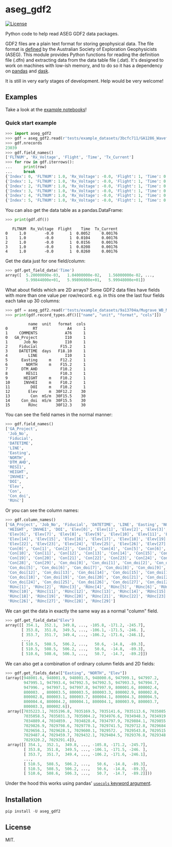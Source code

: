 # aseg_gdf2

[![License](http://img.shields.io/badge/license-MIT-blue.svg)](https://github.com/kinverarity1/aseg_gdf2/blob/master/LICENSE)

Python code to help read ASEG GDF2 data packages.

GDF2 files are a plain text format for storing geophysical data. The file format is [defined](https://www.aseg.org.au/technical/aseg-technical-standards) by the Australian Society of Exploration Geophysicists (ASEG). This module provides Python functions for reading the definition file (.dfn) and extracting data from the data table file (.dat). It's designed to work on machines with low-ish memory, and to do so it has a dependency on [pandas](https://pandas.pydata.org/) and [dask](https://docs.dask.org/en/latest/dataframe.html).

It is still in very early stages of development. Help would be very welcome!

## Examples

Take a look at the [example notebooks](notebooks)!

### Quick start example

```python
>>> import aseg_gdf2
>>> gdf = aseg_gdf2.read(r'tests/example_datasets/3bcfc711/GA1286_Waveforms')
>>> gdf.nrecords
23039
>>> gdf.field_names()
['FLTNUM', 'Rx_Voltage', 'Flight', 'Time', 'Tx_Current']
>>> for row in gdf.iterrows():
...     print(row)
...     break
{'Index': 0, 'FLTNUM': 1.0, 'Rx_Voltage': -0.0, 'Flight': 1, 'Time': 0.0052, 'Tx_Current': 0.00176}
{'Index': 1, 'FLTNUM': 1.0, 'Rx_Voltage': -0.0, 'Flight': 1, 'Time': 0.0104, 'Tx_Current': 0.00176}
{'Index': 2, 'FLTNUM': 1.0, 'Rx_Voltage': -0.0, 'Flight': 1, 'Time': 0.0156, 'Tx_Current': 0.00176}
{'Index': 3, 'FLTNUM': 1.0, 'Rx_Voltage': -0.0, 'Flight': 1, 'Time': 0.0208, 'Tx_Current': 0.00176}
{'Index': 4, 'FLTNUM': 1.0, 'Rx_Voltage': -0.0, 'Flight': 1, 'Time': 0.026, 'Tx_Current': 0.00176}
{'Index': 5, 'FLTNUM': 1.0, 'Rx_Voltage': -0.0, 'Flight': 1, 'Time': 0.0312, 'Tx_Current': 0.00176}
```

You can also get the data table as a pandas.DataFrame:

```python
>>> print(gdf.df())
```

```
   FLTNUM  Rx_Voltage  Flight    Time  Tx_Current
0     1.0        -0.0       1  0.0052     0.00176
1     1.0        -0.0       1  0.0104     0.00176
2     1.0        -0.0       1  0.0156     0.00176
3     1.0        -0.0       1  0.0208     0.00176
4     1.0        -0.0       1  0.0260     0.00176
```

Get the data just for one field/column:

```python
>>> gdf.get_field_data('Time')
array([  5.20000000e-03,   1.04000000e-02,   1.56000000e-02, ...,
         5.99844000e+01,   5.99896000e+01,   5.99948000e+01])
```

What about fields which are 2D arrays? Some GDF2 data files have fields with more than one value per row/record. e.g. in this one the last four fields each take up 30 columns:

```python
>>> gdf = aseg_gdf2.read(r'tests/example_datasets/9a13704a/Mugrave_WB_MGA52.dfn')
>>> print(gdf.record_types.df()[["name", "unit", "format", "cols"]])
```

```
          name  unit   format  cols
0           RT             A4     1
1     COMMENTS            A76     1
0   GA_Project            I10     1
1       Job_No            I10     1
2     Fiducial          F15.2     1
3     DATETIME  days   F18.10     1
4         LINE            I10     1
5      Easting     m    F12.2     1
6        NORTH     m    F15.2     1
7      DTM_AHD          F10.2     1
8        RESI1          F10.3     1
9       HEIGHT     m    F10.2     1
10      INVHEI     m    F10.2     1
11         DOI     m    F10.2     1
12        Elev     m  30F12.2    30
13         Con  mS/m  30F15.5    30
14     Con_doi  mS/m  30F15.5    30
15        RUnc        30F12.3    30
```

You can see the field names in the normal manner:

```python
>>> gdf.field_names()
['GA_Project',
 'Job_No',
 'Fiducial',
 'DATETIME',
 'LINE',
 'Easting',
 'NORTH',
 'DTM_AHD',
 'RESI1',
 'HEIGHT',
 'INVHEI',
 'DOI',
 'Elev',
 'Con',
 'Con_doi',
 'RUnc']
```

 Or you can see the column names:

```python
>>> gdf.column_names()
['GA_Project', 'Job_No', 'Fiducial', 'DATETIME', 'LINE', 'Easting', 'NORTH', 'DTM_AHD', 'RESI1',
 'HEIGHT', 'INVHEI', 'DOI', 'Elev[0]', 'Elev[1]', 'Elev[2]', 'Elev[3]', 'Elev[4]', 'Elev[5]',
 'Elev[6]', 'Elev[7]', 'Elev[8]', 'Elev[9]', 'Elev[10]', 'Elev[11]', 'Elev[12]', 'Elev[13]',
 'Elev[14]', 'Elev[15]', 'Elev[16]', 'Elev[17]', 'Elev[18]', 'Elev[19]', 'Elev[20]', 'Elev[21]',
 'Elev[22]', 'Elev[23]', 'Elev[24]', 'Elev[25]', 'Elev[26]', 'Elev[27]', 'Elev[28]', 'Elev[29]',
 'Con[0]', 'Con[1]', 'Con[2]', 'Con[3]', 'Con[4]', 'Con[5]', 'Con[6]', 'Con[7]', 'Con[8]', 'Con[9]',
 'Con[10]', 'Con[11]', 'Con[12]', 'Con[13]', 'Con[14]', 'Con[15]', 'Con[16]', 'Con[17]', 'Con[18]',
 'Con[19]', 'Con[20]', 'Con[21]', 'Con[22]', 'Con[23]', 'Con[24]', 'Con[25]', 'Con[26]', 'Con[27]',
 'Con[28]', 'Con[29]', 'Con_doi[0]', 'Con_doi[1]', 'Con_doi[2]', 'Con_doi[3]', 'Con_doi[4]',
 'Con_doi[5]', 'Con_doi[6]', 'Con_doi[7]', 'Con_doi[8]', 'Con_doi[9]', 'Con_doi[10]', 'Con_doi[11]',
 'Con_doi[12]', 'Con_doi[13]', 'Con_doi[14]', 'Con_doi[15]', 'Con_doi[16]', 'Con_doi[17]',
 'Con_doi[18]', 'Con_doi[19]', 'Con_doi[20]', 'Con_doi[21]', 'Con_doi[22]', 'Con_doi[23]',
 'Con_doi[24]', 'Con_doi[25]', 'Con_doi[26]', 'Con_doi[27]', 'Con_doi[28]', 'Con_doi[29]', 'RUnc[0]',
 'RUnc[1]', 'RUnc[2]', 'RUnc[3]', 'RUnc[4]', 'RUnc[5]', 'RUnc[6]', 'RUnc[7]', 'RUnc[8]', 'RUnc[9]',
 'RUnc[10]', 'RUnc[11]', 'RUnc[12]', 'RUnc[13]', 'RUnc[14]', 'RUnc[15]', 'RUnc[16]', 'RUnc[17]',
 'RUnc[18]', 'RUnc[19]', 'RUnc[20]', 'RUnc[21]', 'RUnc[22]', 'RUnc[23]', 'RUnc[24]', 'RUnc[25]',
 'RUnc[26]', 'RUnc[27]', 'RUnc[28]', 'RUnc[29]']
```

We can get the data in exactly the same way as a normal "column" field.

```python
>>> gdf.get_field_data("Elev")
array([[ 354.1,  352.1,  349.8, ..., -105.8, -171.2, -245.7],
       [ 353.8,  351.8,  349.5, ..., -106.1, -171.5, -246. ],
       [ 353.7,  351.7,  349.4, ..., -106.2, -171.6, -246.1],
       ...,
       [ 510.5,  508.5,  506.2, ...,   50.6,  -14.8,  -89.3],
       [ 510.5,  508.5,  506.2, ...,   50.6,  -14.8,  -89.3],
       [ 510.6,  508.6,  506.3, ...,   50.7,  -14.7,  -89.2]])
```

We can also get a combination of ordinary column fields and 2D fields:

```python
>>> gdf.get_fields_data(["Easting", "NORTH", "Elev"])
(array([948001.6, 948001.9, 948001.5, 948000.6, 947999.1, 947997.2,
        947995.1, 947993.4, 947992.5, 947992.5, 947993.3, 947994.7,
        947996. , 947997.1, 947997.8, 947997.9, 800001.6, 800002.4,
        800003. , 800003.5, 800003.5, 800003.3, 800002.9, 800002.8,
        800002.8, 800003.1, 800003.7, 800004.1, 800004.3, 800004.5,
        800004.4, 800004.2, 800004.1, 800004.1, 800003.9, 800003.7,
        800003.3, 800002.6]),
 array([7035223.1, 7035196.8, 7035169.5, 7035141.6, 7035113.6, 7035085.9,
        7035058.5, 7035031.3, 7035004.2, 7034976.6, 7034948.3, 7034919.2,
        7034889.4, 7034859. , 7034828.4, 7034797.9, 7029884.1, 7029855.3,
        7029826.9, 7029798.6, 7029770.1, 7029741.5, 7029712.8, 7029684.3,
        7029656.1, 7029628.1, 7029600.1, 7029572. , 7029543.8, 7029515.5,
        7029487.4, 7029459.7, 7029432.1, 7029404.5, 7029376.8, 7029348.7,
        7029320.2, 7029291.4]),
 array([[ 354.1,  352.1,  349.8, ..., -105.8, -171.2, -245.7],
        [ 353.8,  351.8,  349.5, ..., -106.1, -171.5, -246. ],
        [ 353.7,  351.7,  349.4, ..., -106.2, -171.6, -246.1],
        ...,
        [ 510.5,  508.5,  506.2, ...,   50.6,  -14.8,  -89.3],
        [ 510.5,  508.5,  506.2, ...,   50.6,  -14.8,  -89.3],
        [ 510.6,  508.6,  506.3, ...,   50.7,  -14.7,  -89.2]]))
```

Under the hood this works using pandas' [``usecols`` keyword argument](https://pandas.pydata.org/pandas-docs/version/0.22/generated/pandas.read_fwf.html).

## Installation

```python
pip install -U aseg_gdf2
```

## License

MIT.
